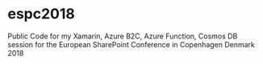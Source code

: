 # espc2018
Public Code for my Xamarin, Azure B2C, Azure Function, Cosmos DB session for the European SharePoint Conference in Copenhagen Denmark 2018
